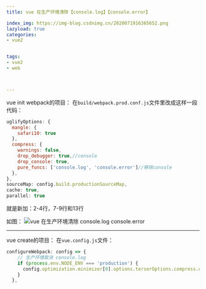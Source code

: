 ```yaml
---
title: vue 在生产环境清除【console.log】【console.error】

index_img: https://img-blog.csdnimg.cn/2020071916365652.png
lazyload: true
categories:
- vue2


tags:
- vue2
- web



---
```






vue init webpack的项目：
在`build/webpack.prod.conf.js`文件里改成这样一段代码：

```javascript
uglifyOptions: {
  mangle: {
  	safari10: true
  },
  compress: {
    warnings: false,
    drop_debugger: true,//console
    drop_console: true,
    pure_funcs: ['console.log', 'console.error']//移除console
  },
},
sourceMap: config.build.productionSourceMap,
cache: true,
parallel: true
```
就是新加：2-4行，7-9行和13行


如图：
![vue 在生产环境清除 console.log console.error](https://img-blog.csdnimg.cn/2020071916365652.png)




---


vue create的项目：
在`vue.config.js`文件：

```javascript
configureWebpack: config => {
    // 生产环境取消 console.log
    if (process.env.NODE_ENV === 'production') {
      config.optimization.minimizer[0].options.terserOptions.compress.drop_console = true
    }
  },
```
